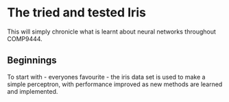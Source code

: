 The tried and tested Iris
=========================

This will simply chronicle what is learnt about neural networks throughout COMP9444.

## Beginnings

To start with - everyones favourite - the iris data set is used to make a simple perceptron, with performance improved as new methods 
are learned and implemented.
